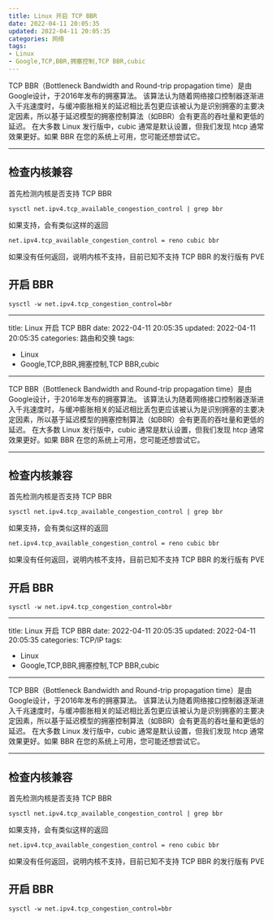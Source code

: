 ```yaml
---
title: Linux 开启 TCP BBR
date: 2022-04-11 20:05:35
updated: 2022-04-11 20:05:35
categories: 网络
tags:
- Linux
- Google,TCP,BBR,拥塞控制,TCP BBR,cubic
---
```

TCP BBR（Bottleneck Bandwidth and Round-trip propagation time）是由Google设计，于2016年发布的拥塞算法。
该算法认为随着网络接口控制器逐渐进入千兆速度时，与缓冲膨胀相关的延迟相比丢包更应该被认为是识别拥塞的主要决定因素，所以基于延迟模型的拥塞控制算法（如BBR）会有更高的吞吐量和更低的延迟。
在大多数 Linux 发行版中，cubic 通常是默认设置，但我们发现 htcp 通常效果更好。如果 BBR 在您的系统上可用，您可能还想尝试它。

---

## 检查内核兼容

首先检测内核是否支持 TCP BBR

```
sysctl net.ipv4.tcp_available_congestion_control | grep bbr
```

如果支持，会有类似这样的返回

```
net.ipv4.tcp_available_congestion_control = reno cubic bbr
```

如果没有任何返回，说明内核不支持，目前已知不支持 TCP BBR 的发行版有 PVE

## 开启 BBR

```
sysctl -w net.ipv4.tcp_congestion_control=bbr
```

---
title: Linux 开启 TCP BBR
date: 2022-04-11 20:05:35
updated: 2022-04-11 20:05:35
categories: 路由和交换
tags:
- Linux
- Google,TCP,BBR,拥塞控制,TCP BBR,cubic
---
TCP BBR（Bottleneck Bandwidth and Round-trip propagation time）是由Google设计，于2016年发布的拥塞算法。
该算法认为随着网络接口控制器逐渐进入千兆速度时，与缓冲膨胀相关的延迟相比丢包更应该被认为是识别拥塞的主要决定因素，所以基于延迟模型的拥塞控制算法（如BBR）会有更高的吞吐量和更低的延迟。
在大多数 Linux 发行版中，cubic 通常是默认设置，但我们发现 htcp 通常效果更好。如果 BBR 在您的系统上可用，您可能还想尝试它。

---

## 检查内核兼容

首先检测内核是否支持 TCP BBR

```
sysctl net.ipv4.tcp_available_congestion_control | grep bbr
```

如果支持，会有类似这样的返回

```
net.ipv4.tcp_available_congestion_control = reno cubic bbr
```

如果没有任何返回，说明内核不支持，目前已知不支持 TCP BBR 的发行版有 PVE

## 开启 BBR

```
sysctl -w net.ipv4.tcp_congestion_control=bbr
```

---
title: Linux 开启 TCP BBR
date: 2022-04-11 20:05:35
updated: 2022-04-11 20:05:35
categories: TCP/IP
tags:
- Linux
- Google,TCP,BBR,拥塞控制,TCP BBR,cubic
---
TCP BBR（Bottleneck Bandwidth and Round-trip propagation time）是由Google设计，于2016年发布的拥塞算法。
该算法认为随着网络接口控制器逐渐进入千兆速度时，与缓冲膨胀相关的延迟相比丢包更应该被认为是识别拥塞的主要决定因素，所以基于延迟模型的拥塞控制算法（如BBR）会有更高的吞吐量和更低的延迟。
在大多数 Linux 发行版中，cubic 通常是默认设置，但我们发现 htcp 通常效果更好。如果 BBR 在您的系统上可用，您可能还想尝试它。

---

## 检查内核兼容

首先检测内核是否支持 TCP BBR

```
sysctl net.ipv4.tcp_available_congestion_control | grep bbr
```

如果支持，会有类似这样的返回

```
net.ipv4.tcp_available_congestion_control = reno cubic bbr
```

如果没有任何返回，说明内核不支持，目前已知不支持 TCP BBR 的发行版有 PVE

## 开启 BBR

```
sysctl -w net.ipv4.tcp_congestion_control=bbr
```

